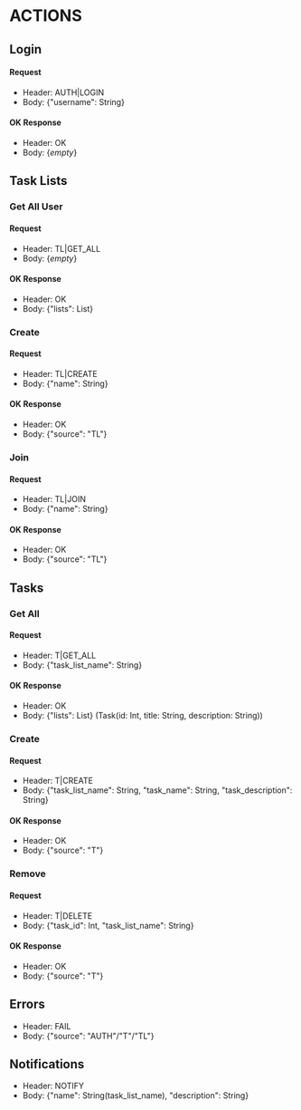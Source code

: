 # ACTIONS

## Login
#### Request 
- Header: AUTH|LOGIN
- Body: {"username": String}
#### OK Response
- Header: OK
- Body: {_empty_}

## Task Lists
### Get All User
#### Request
- Header: TL|GET_ALL
- Body: {_empty_}
#### OK Response
- Header: OK
- Body: {"lists": List<String>}
### Create
#### Request
- Header: TL|CREATE
- Body: {"name": String}
#### OK Response
- Header: OK
- Body: {"source": "TL"}
### Join
#### Request
- Header: TL|JOIN
- Body: {"name": String}
#### OK Response
- Header: OK
- Body: {"source": "TL"}

## Tasks
### Get All
#### Request
- Header: T|GET_ALL
- Body: {"task_list_name": String}
#### OK Response
- Header: OK
- Body: {"lists": List<Task>} (Task(id: Int, title: String, description: String))
### Create
#### Request
- Header: T|CREATE
- Body: {"task_list_name": String, "task_name": String, "task_description": String}
#### OK Response
- Header: OK
- Body: {"source": "T"}
### Remove
#### Request
- Header: T|DELETE
- Body: {"task_id": Int, "task_list_name": String}
#### OK Response
- Header: OK
- Body: {"source": "T"}

## Errors
- Header: FAIL
- Body: {"source": "AUTH"/"T"/"TL"}

## Notifications
- Header: NOTIFY
- Body: {"name": String(task_list_name), "description": String}